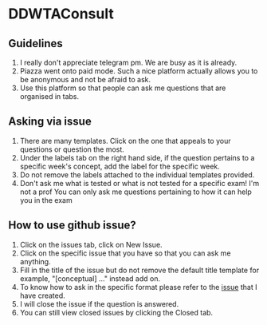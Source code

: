 # DDWTAConsult

## Guidelines 
1. I really don't appreciate telegram pm. We are busy as it is already.
2. Piazza went onto paid mode. Such a nice platform actually allows you to be anonymous and not be afraid to ask.
3. Use this platform so that people can ask me questions that are organised in tabs. 

## Asking via issue
1. There are many templates. Click on the one that appeals to your questions or question the most. 
2. Under the labels tab on the right hand side, if the question pertains to a specific week's concept, add the label for the specific week. 
3. Do not remove the labels attached to the individual templates provided. 
4. Don't ask me what is tested or what is not tested for a specific exam! I'm not a prof You can only ask me questions pertaining to how it can help you in the exam

## How to use github issue?
1. Click on the issues tab, click on New Issue. 
2. Click on the specific issue that you have so that you can ask me anything. 
3. Fill in the title of the issue but do not remove the default title template for example, "[conceptual] ..." instead add on. 
4. To know how to ask in the specific format please refer to the [issue](https://github.com/caramelmelmel/DDWTAConsult/issues/1) that I have created. 
5. I will close the issue if the question is answered. 
6. You can still view closed issues by clicking the Closed tab. 
